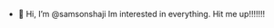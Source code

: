 - 👋 Hi, I’m @samsonshaji
Im interested in everything.
Hit me up!!!!!!!

<!---
samsonshaji/samsonshaji is a ✨ special ✨ repository because its `README.md` (this file) appears on your GitHub profile.
You can click the Preview link to take a look at your changes.
--->
